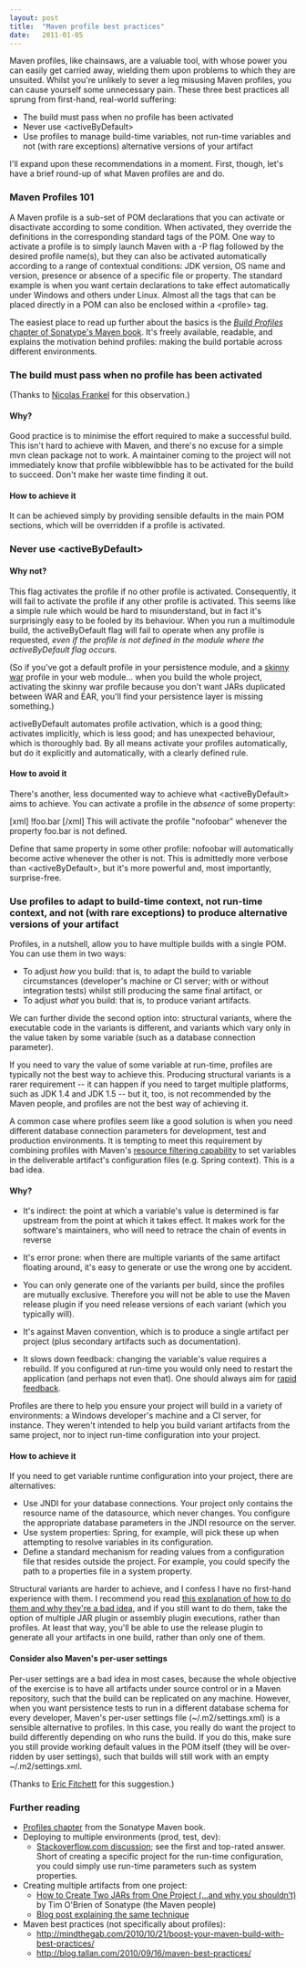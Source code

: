 ```yaml
---
layout: post
title:  "Maven profile best practices"
date:   2011-01-05
---
```


Maven profiles, like chainsaws, are a valuable tool, with whose power  you can easily get carried away, wielding them upon problems to which  they are unsuited.  Whilst you're unlikely to sever a leg misusing Maven  profiles, you can cause yourself some unnecessary pain.  These three best practices all sprung from first-hand, real-world suffering:
<ul>
	<li>The build must pass when no profile has been activated</li>
	<li>Never use &lt;activeByDefault&gt;</li>
	<li>Use profiles to manage build-time variables, not run-time variables  and not (with rare exceptions) alternative versions of your artifact</li>
</ul>
<!--more-->
I'll expand upon these recommendations in a moment.  First, though,  let's have a brief round-up of what Maven profiles are and do.

<h3>Maven Profiles 101</h3>
A Maven profile is a sub-set of POM declarations that you can  activate or disactivate according to some condition.  When activated,  they override the definitions in the corresponding standard tags of the  POM.  One way to activate a profile is to simply launch Maven with a -P  flag followed by the desired profile name(s), but they can also be  activated automatically according to a range of contextual conditions:  JDK version, OS name and version, presence or absence of a specific file  or property. The standard example is when you want certain declarations  to take effect automatically under Windows and others under Linux.  Almost all the tags that can be placed directly in a POM can also be  enclosed within a &lt;profile&gt; tag.

The easiest place to read up further about the basics is the <a href="http://www.sonatype.com/books/mvnref-book/reference/profiles.html"><em>Build Profiles</em> chapter of Sonatype's Maven book</a>.   It's freely available, readable, and explains the motivation behind  profiles: making the build portable across different environments.

<h3>The build must pass when no profile has been activated</h3>
(Thanks to <a href="http://java.dzone.com/users/nfrankel">Nicolas Frankel</a> for this observation.)

<h4>Why?</h4>
Good practice is to minimise the effort required to make a successful  build.  This isn't hard to achieve with Maven, and there's no excuse  for a simple mvn clean package not to work.  A maintainer coming to the  project will not immediately know that profile wibblewibble has to be  activated for the build to succeed.  Don't make her waste time finding  it out.

<h4>How to achieve it</h4>
It can be achieved simply by providing sensible defaults in the main  POM sections, which will be overridden if a profile is activated.

<h3>Never use &lt;activeByDefault&gt;</h3>

<h4>Why not?</h4>

This flag activates the profile if no other profile is activated.   Consequently, it will fail to activate the profile if any other profile  is activated.  This seems like a simple rule which would be hard to  misunderstand, but in fact it's surprisingly easy to be fooled by its  behaviour.  When you run a multimodule build, the activeByDefault flag  will fail to operate when any profile is requested, <em>even if the profile is not defined in the module where the activeByDefault flag occurs.</em>

(So if you've got a default profile in your persistence module, and a <a href="http://docs.codehaus.org/display/MAVENUSER/Solving+the+Skinny+Wars+problem">skinny war</a> profile in your web module... when you build the whole project,  activating the skinny war profile because you don't want JARs duplicated  between WAR and EAR, you'll find your persistence layer is missing  something.)

activeByDefault automates profile activation, which is a good thing;  activates implicitly, which is less good; and has unexpected behaviour,  which is thoroughly bad.  By all means activate your profiles  automatically, but do it explicitly and automatically, with a clearly  defined rule.

<h4>How to avoid it</h4>
There's another, less documented way to achieve what  &lt;activeByDefault&gt; aims to achieve.  You can activate a profile in  the <em>absence</em> of some property:

[xml]
<profile id="nofoobar">
    <activation>
        <property>
            <name>!foo.bar</name>
        </property>
    </activation>
</profile>
[/xml]
This will activate the profile "nofoobar" whenever the property foo.bar is not defined.

Define that same property in some other profile: nofoobar will  automatically become active whenever the other is not.  This is  admittedly more verbose than &lt;activeByDefault&gt;, but it's more  powerful and, most importantly, surprise-free.

<h3>Use profiles to adapt to build-time context, not run-time context,  and not (with rare exceptions) to produce alternative versions of your  artifact</h3>

Profiles, in a nutshell, allow you to have multiple builds with a single POM.  You can use them in two ways:
<ul>
	<li>To adjust <em>how</em> you build: that is, to adapt the build to variable circumstances (developer's machine or CI  server; with or without integration tests) whilst still producing the  same final artifact, or</li>
	<li>To adjust <em>what</em> you build: that is, to produce variant artifacts.</li>
</ul>

We can further divide the second option into: structural variants,  where the executable code in the variants is different, and variants  which vary only in the value taken by some variable (such as a database  connection parameter).

If you need to vary the value of some variable at run-time, profiles  are typically not the best way to achieve this.  Producing structural  variants is a rarer requirement -- it can happen if you need to target  multiple platforms, such as JDK 1.4 and JDK 1.5 -- but it, too, is not  recommended by the Maven people, and profiles are not the best way of  achieving it.

A common case where profiles seem like a good solution is when  you need different database connection parameters for development, test  and production environments.  It is tempting to meet this requirement  by combining profiles with Maven's <a href="http://www.sonatype.com/books/mvnref-book/reference/resource-filtering-sect-description.html">resource filtering capability</a> to set variables in the deliverable artifact's configuration files (e.g. Spring context).  This is a bad idea.

<h4>Why?</h4>
<ul>
	<li>It's indirect: the point at which a variable's value is determined  is far upstream from the point at which it takes effect.  It makes work  for the software's maintainers, who will need to retrace the chain of  events in reverse</li>
</ul>
<ul>
	<li>It's error prone: when there are multiple variants of the same  artifact floating around, it's easy to generate or use the wrong one by  accident.</li>
</ul>
<ul>
	<li>You can only generate one of the variants per build, since the  profiles are mutually exclusive.  Therefore you will not be able to use  the Maven release plugin if you need release versions of each variant  (which you typically will).</li>
</ul>

<ul>
	<li>It's against Maven convention, which is to produce a single artifact  per project (plus secondary artifacts such as documentation).</li>
</ul>

<ul>
	<li>It slows down feedback: changing the variable's value requires a  rebuild.  If you configured at run-time you would only need to restart  the application (and perhaps not even that).  One should always aim for <a href="http://agile.dzone.com/articles/feedback-key">rapid feedback</a>.</li>
</ul>


Profiles are there to help you ensure your project will build in  a variety of environments: a Windows developer's machine and a CI  server, for instance.  They weren't intended to help you build variant  artifacts from the same project, nor to inject run-time configuration  into your project.

<h4>How to achieve it</h4>
If you need to get variable runtime configuration into your project, there are alternatives:
<ul>
	<li>Use JNDI for your database connections.  Your project only contains  the resource name of the datasource, which never changes.  You configure  the appropriate database parameters in the JNDI resource on the server.</li>
	<li>Use system properties: Spring, for example, will pick these up when attempting to resolve variables in its configuration.</li>
	<li>Define a standard mechanism for reading values from a configuration  file that resides outside the project.  For example, you could specify  the path to a properties file in a system property.</li>
</ul>
Structural variants are harder to achieve, and I confess I have no first-hand experience with them.  I recommend you read <a href="http://www.sonatype.com/people/2010/01/how-to-create-two-jars-from-one-project-and-why-you-shouldnt/">this explanation of how to do them and why they're a bad idea</a>,  and if you still want to do them, take the option of multiple JAR  plugin or assembly plugin executions, rather than profiles.  At least  that way, you'll be able to use the release plugin to generate all your  artifacts in one build, rather than only one of them.

<h4>Consider also Maven's per-user settings</h4>

Per-user settings are a bad idea in most cases, because the whole objective of the exercise is to have all artifacts under source control or in a Maven repository, such that the build can be replicated on any machine.  However, when you want persistence tests to run in a different database schema for every developer, Maven's per-user settings file (~/.m2/settings.xml) is a sensible alternative to profiles.  In this case, you really do want the project to build differently depending on who runs the build.  If you do this, make sure you still provide working default values in the POM itself (they will be over-ridden by user settings), such that builds will still work with an empty ~/.m2/settings.xml.

(Thanks to <a href="http://blog.tallan.com/author/efitchett/">Eric Fitchett</a> for this suggestion.)


<h3>Further reading</h3>
<ul>
	<li><a href="http://www.sonatype.com/books/mvnref-book/reference/profiles.html">Profiles chapter</a> from the Sonatype Maven book.</li>
	<li>Deploying to multiple environments (prod, test, dev):
<ul>
	<li><a href="http://stackoverflow.com/questions/2424118/maven-best-practice-for-generating-artifacts-for-multiple-environments-prod-tes"> Stackoverflow.com discussion</a>; see the first and top-rated answer.   Short of creating a specific project for the run-time configuration, you  could simply use run-time parameters such as system properties.</li>
</ul>
</li>
	<li>Creating multiple artifacts from one project:
<ul>
	<li><a href="http://www.sonatype.com/people/2010/01/how-to-create-two-jars-from-one-project-and-why-you-shouldnt/"> How to Create Two JARs from One Project (…and why you shouldn’t)</a> by Tim O'Brien of Sonatype (the Maven people)</li>
	<li><a href="http://blog.jayway.com/2010/01/21/one-artifact-with-multiple-configurations-in-maven/"> Blog post explaining the same technique</a></li>
</ul>
</li>
	<li>Maven best practices (not specifically about profiles):
<ul>
	<li><a href="http://mindthegab.com/2010/10/21/boost-your-maven-build-with-best-practices/"> http://mindthegab.com/2010/10/21/boost-your-maven-build-with-best-practices/</a></li>
	<li><a href="http://blog.tallan.com/2010/09/16/maven-best-practices/"> http://blog.tallan.com/2010/09/16/maven-best-practices/</a></li>
</ul>
</li>
</ul>

